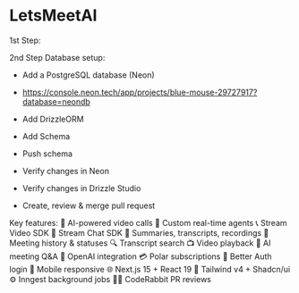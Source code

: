 # LetsMeetAI

1st Step:


2nd Step Database setup:

- Add a PostgreSQL database (Neon)
- https://console.neon.tech/app/projects/blue-mouse-29727917?database=neondb

- Add DrizzleORM

- Add Schema
- Push schema
- Verify changes in Neon
- Verify changes in Drizzle Studio

- Create, review & merge pull request

Key features:
🤖 AI-powered video calls
🧠 Custom real-time agents
📞 Stream Video SDK
💬 Stream Chat SDK
📝 Summaries, transcripts, recordings
📂 Meeting history & statuses
🔍 Transcript search
📺 Video playback
💬 AI meeting Q&A
🧠 OpenAI integration
💳 Polar subscriptions
🔐 Better Auth login
📱 Mobile responsive
🌐 Next.js 15 + React 19
🎨 Tailwind v4 + Shadcn/ui
⚙️ Inngest background jobs
🧑‍💻 CodeRabbit PR reviews
